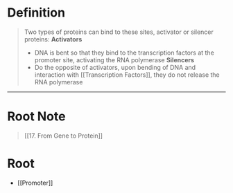 # Definition
> Two types of proteins can bind to these sites, activator or silencer proteins:
> **Activators**
> - DNA is bent so that they bind to the transcription factors at the promoter site, activating the RNA polymerase
> **Silencers**
> - Do the opposite of activators, upon bending of DNA and interaction with [[Transcription Factors]], they do not release the RNA polymerase
***
# Root Note
> [[17. From Gene to Protein]]
# Root
- [[Promoter]]